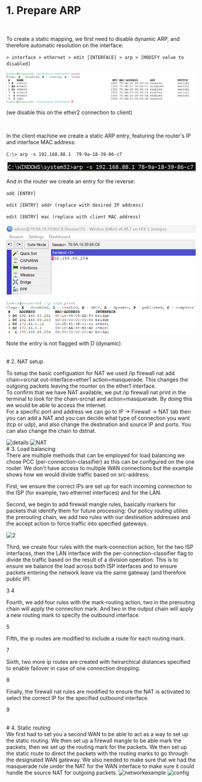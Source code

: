 # 1. Prepare ARP
<br>

To create a static mapping, we first need to disable dynamic ARP, and therefore automatic resolution on the interface:

`> interface > ethernet > edit [INTERFACE] > arp > [MODIFY value to disabled]`

![interface](interface.png)

(we disable this on the ether2 connection to client)

<br>

In the client machine we create a static ARP entry, featuring the router's IP and interface MAC address:

`C:\> arp -s 192.168.88.1  79-9a-18-39-86-c7`

![client](cmdcommand.PNG)

And in the router we create an entry for the reverse:

`add [ENTRY]`

`edit [ENTRY] addr (replace with desired IP address)`

`edit [ENTRY] mac (replace with client MAC address)`

![addr](addr.png)

![arp print](arp.png)

Note the entry is not flagged with D (dynamic)

<br>
# 2. NAT setup
<br>

To setup the basic configuation for NAT we used 
	/ip firewall nat add chain=srcnat out-interface=ether1 action=masquerade.
	This changes the outgoing packets leaving the rounter on the ether1 interface.	
	To confirm that we have NAT available, we put /ip firewall nat print in the terminal to look for 
	the chain-srcnat and action=masquerade.
	By doing this we would be able to access the internet.	
	For a specific port and address we can go to IP -> Firewall -> NAT tab then you can add a NAT
	and you can decide what type of connection you want (tcp or udp), and also change the destination and 
	source IP and ports. 
	You can also change the chain to dstnat.

<img width="311" alt="details" src="https://github.com/tuhota/internship/assets/109631279/8a0ae422-8be6-4b65-9e8d-8a9e4a7eead6">


<img width="670" alt="NAT" src="https://github.com/tuhota/internship/assets/109631279/50e122f9-5e70-4474-8fee-f6b1ecd40a4d">



<br>
# 3. Load balancing
<br>
There are multiple methods that can be employed for load balancing we chose PCC (per-connection-classifier) as this can be configured on the one router. We don't have access to multiple WAN connections but the example shows how we would divide traffic based on src-address:

First, we ensure the correct IPs are set up for each incoming connection to the ISP (for example, two ethernet interfaces) and for the LAN.

Second, we begin to add firewall mangle rules, basically markers for packets that identify them for future processing: Our policy routing utilies the prerouting chain, we add two rules with our destination addresses and the accept action to force traffic into specified gateways.

![2](2.png)

Third, we create four rules with the mark-connection action, for the two ISP interfaces, then the LAN interface with the per-connection-classifier flag to divide the traffic based on the result of a division operation. This is to ensure we balance the load across both ISP interfaces and to ensure packets entering the network leave via the same gateway (and therefore public IP).

3
4

Fourth, we add four rules with the mark-routing action, two in the prerouting chain will apply the connection mark. And two in the output chain will apply a new routing mark to specify the outbound interface.

5

Fifth, the ip routes are modified to include a route for each routing mark.

7

Sixth, two more ip routes are created with heirarchical distances specified to enable failover in case of one connection dropping.

8

Finally, the firewall nat rules are modified to ensure the NAT is activated to select the correct IP for the specified outbound interface.

9

<br>
# 4. Static routing
<br>
We first had to set you a second WAN to be able to act as a way to set up the static routing. We then set up a firewall mangle to be able mark the packets, then we set up the routing mark for the packets.
We then set up the static route to direct the packets with the routing marks to go through the designated WAN gateway. We also needed to make sure that we had the masquerade rule under the NAT for the WAN interface to make sure it could handle the source NAT for outgoing packets.







<img width="514" alt="networkexample" src="https://github.com/tuhota/internship/assets/109631279/0aefa9c4-719f-470a-9fef-d798d1bb55c7">


<img width="385" alt="config" src="https://github.com/tuhota/internship/assets/109631279/e1787dcc-2b19-43a8-a9b6-cfd9705580a1">



